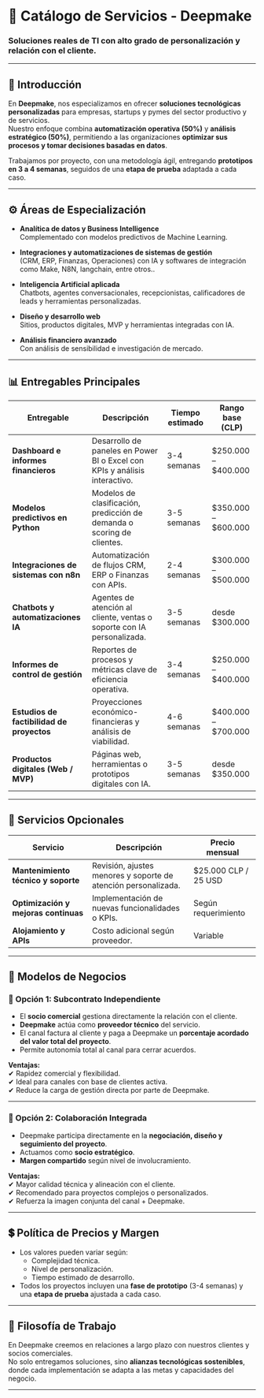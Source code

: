 # 🧠 **Catálogo de Servicios - Deepmake**
### Soluciones reales de TI con alto grado de personalización y relación con el cliente.

---

## 📘 Introducción
En **Deepmake**, nos especializamos en ofrecer **soluciones tecnológicas personalizadas** para empresas, startups y pymes del sector productivo y de servicios.  
Nuestro enfoque combina **automatización operativa (50%)** y **análisis estratégico (50%)**, permitiendo a las organizaciones **optimizar sus procesos y tomar decisiones basadas en datos**.

Trabajamos por proyecto, con una metodología ágil, entregando **prototipos en 3 a 4 semanas**, seguidos de una **etapa de prueba** adaptada a cada caso.

---

## ⚙️ Áreas de Especialización

- **Analítica de datos y Business Intelligence**  
  Complementado con modelos predictivos de Machine Learning.  

- **Integraciones y automatizaciones de sistemas de gestión**  
  (CRM, ERP, Finanzas, Operaciones) con IA y softwares de integración como Make, N8N, langchain, entre otros..  

- **Inteligencia Artificial aplicada**  
  Chatbots, agentes conversacionales, recepcionistas, calificadores de leads y herramientas personalizadas.  

- **Diseño y desarrollo web**  
  Sitios, productos digitales, MVP y herramientas integradas con IA.  

- **Análisis financiero avanzado**  
  Con análisis de sensibilidad e investigación de mercado.  

---

## 📊 Entregables Principales

| Entregable | Descripción | Tiempo estimado | Rango base (CLP) |
|-------------|--------------|------------------|------------------|
| **Dashboard e informes financieros** | Desarrollo de paneles en Power BI o Excel con KPIs y análisis interactivo. | 3-4 semanas | $250.000 – $400.000 | 
| **Modelos predictivos en Python** | Modelos de clasificación, predicción de demanda o scoring de clientes. | 3-5 semanas | $350.000 – $600.000 | 
| **Integraciones de sistemas con n8n** | Automatización de flujos CRM, ERP o Finanzas con APIs. | 2-4 semanas | $300.000 – $500.000 | 
| **Chatbots y automatizaciones IA** | Agentes de atención al cliente, ventas o soporte con IA personalizada. | 3-5 semanas | desde $300.000 | 
| **Informes de control de gestión** | Reportes de procesos y métricas clave de eficiencia operativa. | 3-4 semanas | $250.000 – $400.000 |
| **Estudios de factibilidad de proyectos** | Proyecciones económico-financieras y análisis de viabilidad. | 4-6 semanas | $400.000 – $700.000 |
| **Productos digitales (Web / MVP)** | Páginas web, herramientas o prototipos digitales con IA. | 3-5 semanas | desde $350.000  |

---

## 🔧 Servicios Opcionales

| Servicio | Descripción | Precio mensual |
|-----------|--------------|----------------|
| **Mantenimiento técnico y soporte** | Revisión, ajustes menores y soporte de atención personalizada. | $25.000 CLP / 25 USD |
| **Optimización y mejoras continuas** | Implementación de nuevas funcionalidades o KPIs. | Según requerimiento |
| **Alojamiento y APIs** | Costo adicional según proveedor. | Variable |

---

## 💼 Modelos de Negocios

### 🔹 Opción 1: Subcontrato Independiente
- El **socio comercial** gestiona directamente la relación con el cliente.  
- **Deepmake** actúa como **proveedor técnico** del servicio.  
- El canal factura al cliente y paga a Deepmake un **porcentaje acordado del valor total del proyecto**.  
- Permite autonomía total al canal para cerrar acuerdos.    

**Ventajas:**  
✔ Rapidez comercial y flexibilidad.  
✔ Ideal para canales con base de clientes activa.  
✔ Reduce la carga de gestión directa por parte de Deepmake.  

---

### 🔹 Opción 2: Colaboración Integrada
- Deepmake participa directamente en la **negociación, diseño y seguimiento del proyecto**.  
- Actuamos como **socio estratégico**.
- **Margen compartido** según nivel de involucramiento.  

**Ventajas:**  
✔ Mayor calidad técnica y alineación con el cliente.  
✔ Recomendado para proyectos complejos o personalizados.  
✔ Refuerza la imagen conjunta del canal + Deepmake.  

---

## 💲 Política de Precios y Margen
 
- Los valores pueden variar según:
  - Complejidad técnica.
  - Nivel de personalización.
  - Tiempo estimado de desarrollo.  
- Todos los proyectos incluyen una **fase de prototipo** (3-4 semanas) y una **etapa de prueba** ajustada a cada caso.

---

## 🤝 Filosofía de Trabajo
En Deepmake creemos en relaciones a largo plazo con nuestros clientes y socios comerciales.  
No solo entregamos soluciones, sino **alianzas tecnológicas sostenibles**, donde cada implementación se adapta a las metas y capacidades del negocio.

---
